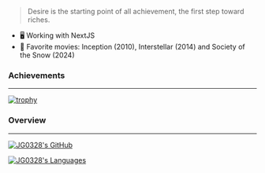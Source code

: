 > Desire is the starting point of all achievement, the first step toward riches.

- 🖥️ Working with NextJS
- 🎥 Favorite movies: Inception (2010), Interstellar (2014) and Society of the Snow (2024)

### Achievements
---

[![trophy](https://github-profile-trophy.vercel.app/?username=jg0328&title=MultiLanguage,Repositories,Commits&theme=dracula&margin-w=10)](https://github.com/ryo-ma/github-profile-trophy)

### Overview
---

[![JG0328's GitHub](https://github-readme-stats.vercel.app/api?username=jg0328&custom_title=My%20Activity&include_all_commits=true&count_private=true&show_icons=true&theme=dracula&hide=prs,contribs,issues)](https://github.com/anuraghazra/github-readme-stats)

[![JG0328's Languages](https://github-readme-stats.vercel.app/api/top-langs/?username=jg0328&layout=compact&custom_title=My%20Top%2010&langs_count=10&theme=dracula)](https://github.com/anuraghazra/github-readme-stats)
